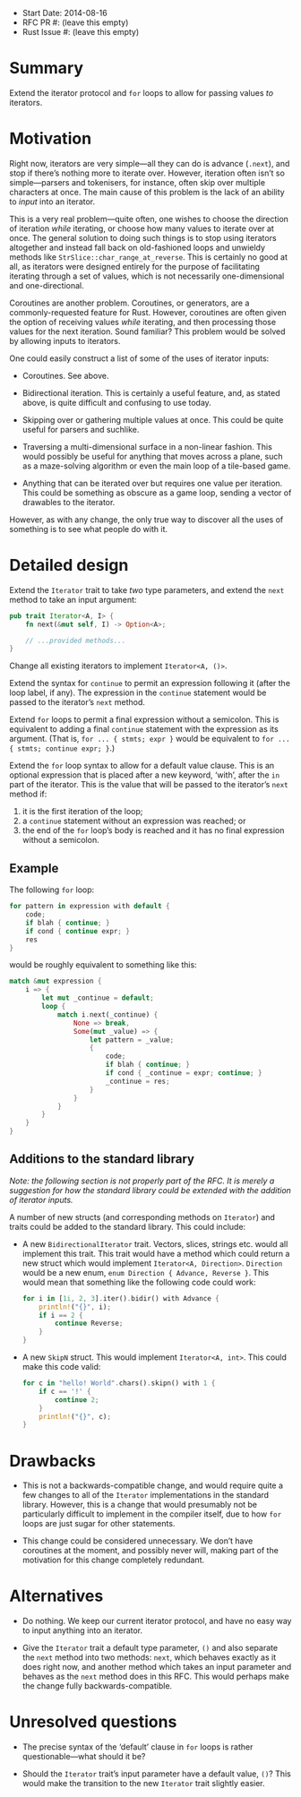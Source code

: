- Start Date: 2014-08-16
- RFC PR #: (leave this empty)
- Rust Issue #: (leave this empty)

Summary
=======

Extend the iterator protocol and `for` loops to allow for passing values *to*
iterators.

Motivation
==========

Right now, iterators are very simple—all they can do is advance (`.next`), and
stop if there’s nothing more to iterate over. However, iteration often isn’t so
simple—parsers and tokenisers, for instance, often skip over multiple
characters at once. The main cause of this problem is the lack of an ability to
*input* into an iterator.

This is a very real problem—quite often, one wishes to choose the direction of
iteration *while* iterating, or choose how many values to iterate over at once.
The general solution to doing such things is to stop using iterators altogether
and instead fall back on old-fashioned loops and unwieldy methods like
`StrSlice::char_range_at_reverse`. This is certainly no good at all, as
iterators were designed entirely for the purpose of facilitating iterating
through a set of values, which is not necessarily one-dimensional and
one-directional.

Coroutines are another problem. Coroutines, or generators, are a
commonly-requested feature for Rust. However, coroutines are often given the
option of receiving values *while* iterating, and then processing those values
for the next iteration. Sound familiar? This problem would be solved by allowing
inputs to iterators.

One could easily construct a list of some of the uses of iterator inputs:

* Coroutines. See above.

* Bidirectional iteration. This is certainly a useful feature, and, as stated
  above, is quite difficult and confusing to use today.

* Skipping over or gathering multiple values at once. This could be quite
  useful for parsers and suchlike.

* Traversing a multi-dimensional surface in a non-linear fashion. This would
  possibly be useful for anything that moves across a plane, such as a
  maze-solving algorithm or even the main loop of a tile-based game.

* Anything that can be iterated over but requires one value per iteration. This
  could be something as obscure as a game loop, sending a vector of drawables
  to the iterator.

However, as with any change, the only true way to discover all the uses of
something is to see what people do with it.

Detailed design
===============

Extend the `Iterator` trait to take *two* type parameters, and extend the
`next` method to take an input argument:

```rust
pub trait Iterator<A, I> {
    fn next(&mut self, I) -> Option<A>;

    // ...provided methods...
}
```

Change all existing iterators to implement `Iterator<A, ()>`.

Extend the syntax for `continue` to permit an expression following it (after
the loop label, if any). The expression in the `continue` statement would be
passed to the iterator’s `next` method.

Extend `for` loops to permit a final expression without a semicolon. This is
equivalent to adding a final `continue` statement with the expression as its
argument. (That is, `for ... { stmts; expr }` would be equivalent to `for ... {
stmts; continue expr; }`.)

Extend the `for` loop syntax to allow for a default value clause. This is an
optional expression that is placed after a new keyword, ‘with’, after the
`in` part of the iterator. This is the value that will be passed to the
iterator’s `next` method if:

1. it is the first iteration of the loop;
2. a `continue` statement without an expression was reached; or
3. the  end of the `for` loop’s body is reached and it has no final expression
   without a semicolon.

Example
-------

The following `for` loop:

```rust
for pattern in expression with default {
    code;
    if blah { continue; }
    if cond { continue expr; }
    res
}
```

would be roughly equivalent to something like this:

```rust
match &mut expression {
    i => {
        let mut _continue = default;
        loop {
            match i.next(_continue) {
                None => break,
                Some(mut _value) => {
                    let pattern = _value;
                    {
                        code;
                        if blah { continue; }
                        if cond { _continue = expr; continue; }
                        _continue = res;
                    }
                }
            }
        }
    }
}
```

Additions to the standard library
---------------------------------

*Note: the following section is not properly part of the RFC. It is merely a
suggestion for how the standard library could be extended with the addition of
iterator inputs.*

A number of new structs (and corresponding methods on `Iterator`) and traits
could be added to the standard library. This could include:

* A new `BidirectionalIterator` trait. Vectors, slices, strings etc. would all
  implement this trait. This trait would have a method which could return a new
  struct which would implement `Iterator<A, Direction>`. `Direction` would be a
  new enum, `enum Direction { Advance, Reverse }`. This would mean that
  something like the following code could work:

  ```rust
  for i in [1i, 2, 3].iter().bidir() with Advance {
      println!("{}", i);
      if i == 2 {
          continue Reverse;
      }
  }
  ```

* A new `SkipN` struct. This would implement `Iterator<A, int>`. This could
  make this code valid:

  ```rust
  for c in "hello! World".chars().skipn() with 1 {
      if c == '!' {
          continue 2;
      }
      println!("{}", c);
  }
  ```

Drawbacks
=========

* This is not a backwards-compatible change, and would require quite a few
  changes to all of the `Iterator` implementations in the standard library.
  However, this is a change that would presumably not be particularly difficult
  to implement in the compiler itself, due to how `for` loops are just sugar
  for other statements.

* This change could be considered unnecessary. We don’t have coroutines at the
  moment, and possibly never will, making part of the motivation for this
  change completely redundant.

Alternatives
============

* Do nothing. We keep our current iterator protocol, and have no easy way to
  input anything into an iterator.

* Give the `Iterator` trait a default type parameter, `()` and also separate
  the `next` method into two methods: `next`, which behaves exactly as it does
  right now, and another method which takes an input parameter and behaves as
  the `next` method does in this RFC. This would perhaps make the change fully
  backwards-compatible.

Unresolved questions
====================

* The precise syntax of the ‘default’ clause in `for` loops is rather
  questionable—what should it be?

* Should the `Iterator` trait’s input parameter have a default value, `()`?
  This would make the transition to the new `Iterator` trait slightly easier.
